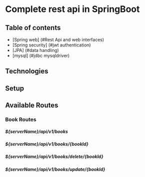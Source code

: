 # Complete rest api in SpringBoot

## Table of contents
* [Spring web] (#Rest Api and web interfaces)
* [Spring security] (#jwt authentication)
* [JPA] (#data handling)
* [mysql] (#jdbc mysqldriver)


## Technologies



## Setup


## Available Routes
### Book Routes

##### ${serverName}/api/v1/books
##### ${serverName}/api/v1/books/{bookId}
##### ${serverName}/api/v1/books/delete/{bookId}
##### ${serverName}/api/v1/books/update/{bookId}
